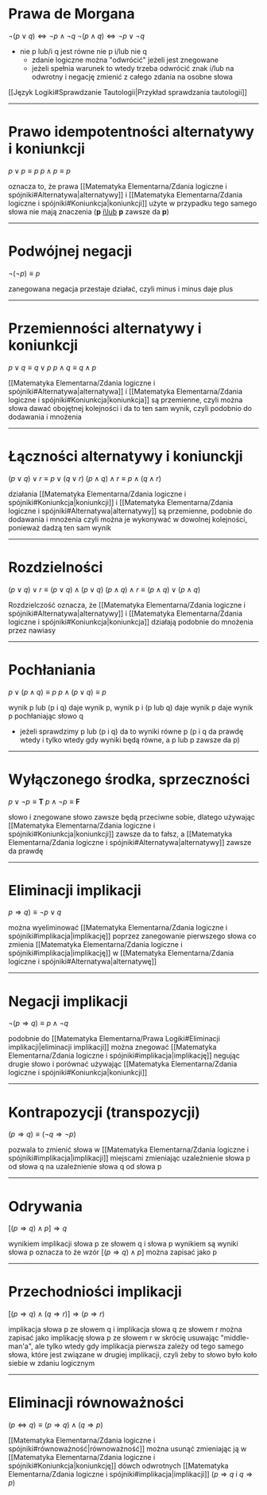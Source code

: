 # Prawa de Morgana

$\neg(p\lor q)\Leftrightarrow\neg p\land \neg q$
$\neg(p\land q)\Leftrightarrow\neg p\lor\neg q$
- nie p lub/i q jest równe nie p i/lub nie q
	- zdanie logiczne można "odwrócić" jeżeli jest znegowane
	- jeżeli spełnia warunek to wtedy trzeba odwrócić znak i/lub na odwrotny i negację zmienić z całego zdania na osobne słowa

[[Język Logiki#Sprawdzanie Tautologii|Przykład sprawdzania tautologii]]

---

# Prawo idempotentności alternatywy i koniunkcji

$p\lor p\equiv p$
$p\land p\equiv p$

oznacza to, że prawa [[Matematyka Elementarna/Zdania logiczne i spójniki#Alternatywa|alternatywy]] i [[Matematyka Elementarna/Zdania logiczne i spójniki#Koniunkcja|koniunkcji]] użyte w przypadku tego samego słowa nie mają znaczenia (**p** <u>i\lub</u> **p** zawsze da **p**)

---

# Podwójnej negacji

$\neg(\neg p)\equiv p$

zanegowana negacja przestaje działać, czyli minus i minus daje plus

---

# Przemienności alternatywy i koniunkcji

$p \lor q \equiv q \lor p$
$p \land q \equiv q \land p$

[[Matematyka Elementarna/Zdania logiczne i spójniki#Alternatywa|alternatywa]] i [[Matematyka Elementarna/Zdania logiczne i spójniki#Koniunkcja|koniunkcja]] są przemienne, czyli można słowa dawać obojętnej kolejności i da to ten sam wynik, czyli podobnio do dodawania i mnożenia

---

# Łączności alternatywy i koniunckji

$(p\lor q)\lor r \equiv p \lor (q \lor r)$
$(p\land q)\land r \equiv p \land (q \land r)$

działania [[Matematyka Elementarna/Zdania logiczne i spójniki#Koniunkcja|koniunkcji]] i [[Matematyka Elementarna/Zdania logiczne i spójniki#Alternatywa|alternatywy]] są przemienne, podobnie do dodawania i mnożenia czyli można je wykonywać w dowolnej kolejności, ponieważ dadzą ten sam wynik

---

# Rozdzielności

$(p \lor q)\lor r \equiv(p \lor q)\land(p \lor q)$
$(p \land q)\land r \equiv(p \land q)\lor(p \land q)$

Rozdzielczość oznacza, że [[Matematyka Elementarna/Zdania logiczne i spójniki#Alternatywa|alternatywy]] i [[Matematyka Elementarna/Zdania logiczne i spójniki#Koniunkcja|koniunkcja]] działają podobnie do mnożenia przez nawiasy

---

# Pochłaniania

$p \lor(p\land q)\equiv p$
$p \land(p\lor q)\equiv p$

wynik p lub (p i q) daje wynik p, wynik p i (p lub q) daje wynik p daje wynik p pochłaniając słowo q
- jeżeli sprawdzimy p lub (p i q) da to wyniki równe p (p i q da prawdę wtedy i tylko wtedy gdy wyniki będą
	równe, a p lub p zawsze da p)

---

# Wyłączonego środka, sprzeczności

$p \lor \neg p\equiv \boldsymbol{T}$
$p \land \neg p\equiv \boldsymbol{F}$

słowo i znegowane słowo zawsze będą przeciwne sobie, dlatego używając [[Matematyka Elementarna/Zdania logiczne i spójniki#Koniunkcja|koniunkcji]] zawsze da to fałsz, a [[Matematyka Elementarna/Zdania logiczne i spójniki#Alternatywa|alternatywy]] zawsze da prawdę

---

# Eliminacji implikacji

$p \Rightarrow q) \equiv \neg p \lor q$

można wyeliminować [[Matematyka Elementarna/Zdania logiczne i spójniki#implikacja|implikację]] poprzez zanegowanie pierwszego słowa co zmienia [[Matematyka Elementarna/Zdania logiczne i spójniki#implikacja|implikację]] w [[Matematyka Elementarna/Zdania logiczne i spójniki#Alternatywa|alternatywę]]

---

# Negacji implikacji

$\neg(p\Rightarrow q)\equiv p \land \neg q$

podobnie do [[Matematyka Elementarna/Prawa Logiki#Eliminacji implikacji|eliminacji implikacji]] można znegować [[Matematyka Elementarna/Zdania logiczne i spójniki#implikacja|implikację]] negując drugie słowo i porównać używając [[Matematyka Elementarna/Zdania logiczne i spójniki#Koniunkcja|koniunkcji]]

---

# Kontrapozycji (transpozycji)

$(p\Rightarrow q)\equiv (\neg q\Rightarrow\neg p)$

pozwala to zmienić słowa w [[Matematyka Elementarna/Zdania logiczne i spójniki#implikacja|implikacji]] miejscami zmieniając uzależnienie słowa p od słowa q na uzależnienie słowa q od słowa p

---

# Odrywania

$[(p\Rightarrow q)\land p]\Rightarrow q$

wynikiem implikacji słowa p ze słowem q i słowa p wynikiem są wyniki słowa p oznacza to że wzór $[(p\Rightarrow q)\land p]$ można zapisać jako p

---

# Przechodniości implikacji 

$[(p\Rightarrow q)\land(q\Rightarrow r)]\Rightarrow(p\Rightarrow r)$

implikacja słowa p ze słowem q i implikacja słowa q ze słowem r można zapisać jako implikację słowa p ze słowem r w skrócię usuwając "middle-man'a", ale tylko wtedy gdy implikacja pierwsza zależy od tego samego słowa, które jest związane w drugiej implikacji, czyli żeby to słowo było koło siebie w zdaniu logicznym

---

# Eliminacji równoważności

$(p\Leftrightarrow q)\equiv(p\Rightarrow q)\land(q \Rightarrow p)$

[[Matematyka Elementarna/Zdania logiczne i spójniki#równoważność|równoważność]] można usunąć zmieniając ją w [[Matematyka Elementarna/Zdania logiczne i spójniki#Koniunkcja|koniunkcję]] dówch odwrotnych [[Matematyka Elementarna/Zdania logiczne i spójniki#implikacja|implikacji]] ($p \Rightarrow q$ i $q \Rightarrow p$)

